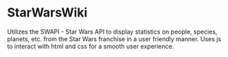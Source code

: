 # StarWarsWiki
Utilizes the SWAPI - Star Wars API to display statistics on people, species, planets, etc. from the Star Wars franchise in a user friendly manner. Uses js to interact with html and css for a smooth user experience.
